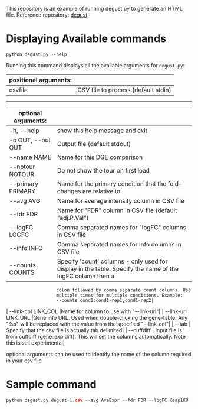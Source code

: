 This repository is an example of running degust.py to generate an HTML file.
Reference repository: [degust](https://github.com/drpowell/degust)

# Displaying Available commands
`python degust.py --help`

Running this command displays all the available arguments for `degust.py`:

| positional arguments: |                                     |
| --------------------- | ----------------------------------- |
| csvfile               | CSV file to process (default stdin) |

---

| optional arguments: |                                                                                                           |
| ------------------- | --------------------------------------------------------------------------------------------------------- |
| -h, --help          | show this help message and exit                                                                           |
| -o OUT, --out OUT   | Output file (default stdout)                                                                              |
| --name NAME         | Name for this DGE comparison                                                                              |
| --notour NOTOUR     | Do not show the tour on first load                                                                        |
| --primary PRIMARY   | Name for the primary condition that the fold-changes are relative to                                      |
| --avg AVG           | Name for average intensity column in CSV file                                                             |
| --fdr FDR           | Name for "FDR" column in CSV file (default "adj.P.Val")                                                   |
| --logFC LOGFC       | Comma separated names for "logFC" columns in CSV file                                                     |
| --info INFO         | Comma separated names for info columns in CSV file                                                        |
| --counts COUNTS     | Specify 'count' columns - only used for display in the table. Specify the name of the logFC column then a |
                       colon followed by comma separate count columns. Use
                       multiple times for multiple conditions. Example:
                       --counts cond1:cond1-rep1,cond1-rep2|
 | --link-col LINK_COL  |Name for column to use with "--link-url"|
 | --link-url LINK_URL  |Gene info URL. Used when double-clicking the gene-table. Any "%s" will be replaced with the value from the specified "--link-col"|
  | --tab     |           Specify that the csv file is actually tab delimited|
  | --cuffdiff |          Input file is from cuffdiff (gene_exp.diff). This will set the columns automatically. Note this is still
                       experimental|

optional arguments can be used to identify the name of the column required in your csv file

# Sample command
```python
python degust.py degust-1.csv --avg AveExpr --fdr FDR --logFC Keap1KO --info symbol --out index.html
```
